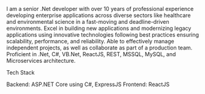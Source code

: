I am a senior .Net developer with over 10 years of professional experience developing enterprise applications across diverse sectors like healthcare and environmental science in a fast-moving and deadline-driven environments. Excel in building new applications and modernizing legacy applications using innovative technologies following best practices ensuring scalability, performance, and reliability. Able to effectively manage independent projects, as well as collaborate as part of a production team. Proficient in .Net, C#, VB.Net, ReactJS, REST, MSSQL, MySQL, and Microservices architecture.

Tech Stack

Backend: ASP.NET Core using C#, ExpressJS
Frontend: ReactJS
